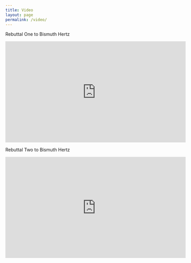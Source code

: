 ```yaml
---
title: Video
layout: page
permalink: /video/
---
```

Rebuttal One to Bismuth Hertz
<iframe width="560" height="315" src="https://www.youtube.com/embed/nsY8hiScq3E" title="YouTube video player" frameborder="0" allow="accelerometer; autoplay; clipboard-write; encrypted-media; gyroscope; picture-in-picture" allowfullscreen></iframe>

Rebuttal Two to Bismuth Hertz
<iframe width="560" height="315" src="https://www.youtube.com/embed/hQbwGmAp2QA" title="YouTube video player" frameborder="0" allow="accelerometer; autoplay; clipboard-write; encrypted-media; gyroscope; picture-in-picture" allowfullscreen></iframe>
